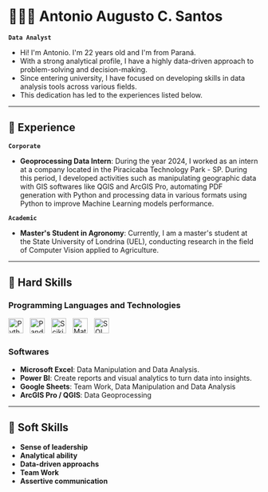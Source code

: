 # 👩🏻‍💻 Antonio Augusto C. Santos

**`Data Analyst`**

- Hi! I'm Antonio. I'm 22 years old and I'm from Paraná.
- With a strong analytical profile, I have a highly data-driven approach to problem-solving and decision-making.
- Since entering university, I have focused on developing skills in data analysis tools across various fields.
- This dedication has led to the experiences listed below.

---

## 💼 Experience

**`Corporate`**

- **Geoprocessing Data Intern**: During the year 2024, I worked as an intern at a company located in the Piracicaba Technology Park - SP. During this period, I developed activities such as manipulating geographic data with GIS softwares like QGIS and ArcGIS Pro, automating PDF generation with Python and processing data in various formats using Python to improve Machine Learning models performance.

**`Academic`**

- **Master's Student in Agronomy**: Currently, I am a master's student at the State University of Londrina (UEL), conducting research in the field of Computer Vision applied to Agriculture.

---

## 🤖 Hard Skills

### Programming Languages and Technologies

<img 
    align="left" 
    alt="Python" 
    title="Python"
    width="30px" 
    style="padding-right: 10px;" 
    src="https://cdn.jsdelivr.net/gh/devicons/devicon@latest/icons/python/python-original.svg"
/>

<img 
    align="left" 
    alt="Pandas" 
    title="Pandas"
    width="30px" 
    style="padding-right: 10px;" 
    src="https://cdn.jsdelivr.net/gh/devicons/devicon@latest/icons/pandas/pandas-original-wordmark.svg"
/>

<img 
    align="left" 
    alt="Scikit-learn" 
    title="Scikit-learn"
    width="30px" 
    style="padding-right: 10px;" 
    src="https://cdn.jsdelivr.net/gh/devicons/devicon@latest/icons/scikitlearn/scikitlearn-original.svg"
/>

<img 
    align="left" 
    alt="Matplotlib" 
    title="Matplotlib"
    width="30px" 
    style="padding-right: 10px;" 
    src="https://cdn.jsdelivr.net/gh/devicons/devicon@latest/icons/matplotlib/matplotlib-original.svg"
/>

<img 
    align="left" 
    alt="SQL" 
    title="SQL"
    width="30px" 
    style="padding-right: 10px;" 
    src="https://cdn.jsdelivr.net/gh/devicons/devicon@latest/icons/azuresqldatabase/azuresqldatabase-original.svg"
/>

<br/>
<br/>

### Softwares

- **Microsoft Excel**: Data Manipulation and Data Analysis.
- **Power BI**: Create reports and visual analytics to turn data into insights.
- **Google Sheets**: Team Work, Data Manipulation and Data Analysis
- **ArcGIS Pro / QGIS**: Data Geoprocessing 

---

## 🙂 Soft Skills

- **Sense of leadership**
- **Analytical ability**
- **Data-driven approachs**
- **Team Work**
- **Assertive communication**
